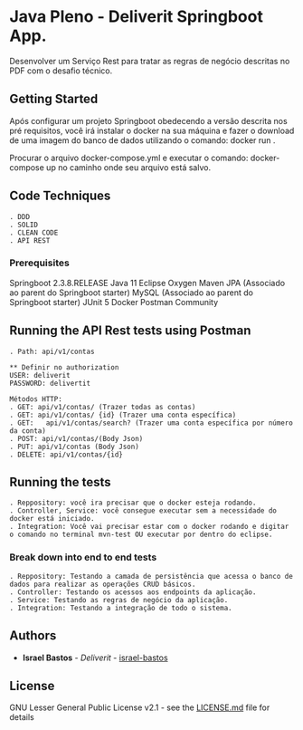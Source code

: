 # Java Pleno - Deliverit Springboot App.
Desenvolver um Serviço Rest para tratar as regras de negócio descritas no PDF com o desafio técnico.

## Getting Started
Após configurar um projeto Springboot obedecendo a versão descrita nos pré requisitos, você irá instalar o docker na sua máquina e fazer o download de uma imagem do banco de dados utilizando o comando: docker run <nome da imagem>. 

Procurar o arquivo docker-compose.yml e executar o comando: docker-compose up no caminho onde seu arquivo está salvo.  

## Code Techniques
    . DDD
    . SOLID
    . CLEAN CODE
    . API REST

### Prerequisites
Springboot 2.3.8.RELEASE
Java 11
Eclipse Oxygen
Maven
JPA 	(Associado ao parent do Springboot starter)
MySQL 	(Associado ao parent do Springboot starter)
JUnit 5
Docker
Postman Community

## Running the API Rest tests using Postman
	. Path: api/v1/contas
	
	** Definir no authorization	
	USER: deliverit
	PASSWORD: delivertit
	
	Métodos HTTP:
	. GET: api/v1/contas/ (Trazer todas as contas)
	. GET: api/v1/contas/ {id} (Trazer uma conta específica)
	. GET:	 api/v1/contas/search? (Trazer uma conta específica por número da conta)
	. POST: api/v1/contas/(Body Json)
	. PUT: api/v1/contas (Body Json)
	. DELETE: api/v1/contas/{id}

## Running the tests
    . Reppository: você ira precisar que o docker esteja rodando.
    . Controller, Service: você consegue executar sem a necessidade do docker está iniciado.
    . Integration: Você vai precisar estar com o docker rodando e digitar o comando no terminal mvn-test OU executar por dentro do eclipse.

### Break down into end to end tests
    . Reppository: Testando a camada de persistência que acessa o banco de dados para realizar as operações CRUD básicos.
    . Controller: Testando os acessos aos endpoints da aplicação.
    . Service: Testando as regras de negócio da aplicação.
    . Integration: Testando a integração de todo o sistema.

## Authors
* **Israel Bastos** - *Deliverit* - [israel-bastos](https://github.com/israel-bastos)

## License
GNU Lesser General Public License v2.1  - see the [LICENSE.md](LICENSE) file for details
